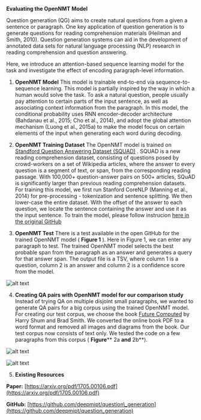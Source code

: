 **Evaluating the OpenNMT Model**

Question generation (QG) aims to create natural questions from a given a sentence or paragraph. One key application of question generation is to generate questions for reading comprehension materials (Heilman and Smith, 2010). Question generation systems can aid in the development of annotated data sets for natural language processing (NLP) research in reading comprehension and question answering.

Here, we introduce an attention-based sequence learning model for the task and investigate the effect of encoding paragraph-level information.

1. **OpenNMT Model**
This model is trainable end-to-end via sequence-to-sequence learning. This model is partially inspired by the way in which a human would solve the task. To ask a natural question, people usually pay attention to certain parts of the input sentence, as well as associating context information from the paragraph. In this model, the conditional probability uses RNN encoder-decoder architecture (Bahdanau et al., 2015; Cho et al., 2014), and adopt the global attention mechanism (Luong et al., 2015a) to make the model focus on certain elements of the input when generating each word during decoding.

2. **OpenNMT Training Dataset**
The OpenNMT model is trained on [Standford Question Answering Dataset (SQUAD)](https://rajpurkar.github.io/SQuAD-explorer/) . SQUAD is a new reading comprehension dataset, consisting of questions posed by crowd-workers on a set of Wikipedia articles, where the answer to every question is a segment of text, or span, from the corresponding reading passage. With 100,000+ question-answer pairs on 500+ articles, SQuAD is significantly larger than previous reading comprehension datasets. For training this model, we first run Stanford CoreNLP (Manning et al., 2014) for pre-processing -  tokenization and sentence splitting. We then lower-case the entire dataset. With the offset of the answer to each question, we locate the sentence containing the answer and use it as the input sentence.
To train the model, please follow instrucion [here in the original GitHub](https://github.com/antriv/Transfer_Learning_Text/blob/master/Finetuning/OpenNMT_QuestionGeneration/Instructions.md)


3. **OpenNMT Test**
There is a test available in the open GitHub for the trained OpenNMT model ( **Figure 1** ). Here in Figure 1, we can enter any paragraph to test. The trained OpenNMT model selects the best probable span from the paragraph as an answer and generates a query for that answer span. The output file is a TSV, where column 1 is a question, column 2 is an answer and column 2 is a confidence score from the model.

![alt text](https://github.com/antriv/Transfer_Learning_Text/blob/master/Finetuning/OpenNMT_QuestionGeneration/screenshots/opennmt1.PNG)

4. **Creating QA pairs with OpenNMT model for our comparison study**
Instead of trying QA on multiple disjoint small paragraphs, we wanted to generate QA pairs for a big corpus using the trained OpenNMT model. For creating our test corpus, we choose the book [Future Computed](https://msblob.blob.core.windows.net/ncmedia/2018/01/The-Future-Computed.pdf) by Harry Shum and Brad Smith. We converted the online book PDF to a word format and removed all images and diagrams from the book. Our test corpus now consists of text only. We tested the code on a few paragraphs from this corpus ( **Figure**** 2a **and** 2b**).

![alt text](https://github.com/antriv/Transfer_Learning_Text/blob/master/Finetuning/OpenNMT_QuestionGeneration/screenshots/opennmt2a.PNG)

![alt text](https://github.com/antriv/Transfer_Learning_Text/blob/master/Finetuning/OpenNMT_QuestionGeneration/screenshots/opennmt2b.PNG)

5. **Existing Resources**

**Paper:** [https://arxiv.org/pdf/1705.00106.pdf](https://arxiv.org/pdf/1705.00106.pdf)

**GitHub:** [https://github.com/deepmipt/question\_generation](https://github.com/deepmipt/question_generation)
